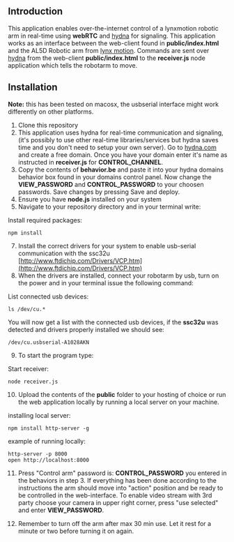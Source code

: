 ## Introduction ##

This application enables over-the-internet control of a lynxmotion robotic arm in real-time using **webRTC** and [hydna](https://hydna.com) for signaling. This application works as an interface between the web-client found in **public/index.html** and the AL5D Robotic arm from [lynx motion](http://www.lynxmotion.com). Commands are sent over [hydna](https://hydna.com) from the web-client **public/index.html** to the **receiver.js** node application which tells the robotarm to move.


## Installation ##

**Note:** this has been tested on macosx, the usbserial interface might work differently on other platforms. 

1. Clone this repository
2. This application uses hydna for real-time communication and signaling, (it's possibly to use other real-time libraries/services but hydna saves time and you don't need to setup your own server). Go to [hydna.com](https://hydna.com) and create a free domain. Once you have your domain enter it's name as instructed in **receiver.js** for **CONTROL_CHANNEL**.
3. Copy the contents of **behavior.be** and paste it into your hydna domains behavior box found in your domains control panel. Now change the **VIEW_PASSWORD** and **CONTROL_PASSWORD** to your choosen passwords. Save changes by pressing Save and deploy.
5. Ensure you have **node.js** installed on your system
6. Navigate to your repository directory and in your terminal write:

Install required packages:

    npm install

7. Install the correct drivers for your system to enable usb-serial communication with the ssc32u [http://www.ftdichip.com/Drivers/VCP.htm](http://www.ftdichip.com/Drivers/VCP.htm)
8. When the drivers are installed, connect your robotarm by usb, turn on the power and in your terminal issue the following command:

List connected usb devices:

    ls /dev/cu.*

You will now get a list with the connected usb devices, if the **ssc32u** was detected and drivers properly installed we should see: 

    /dev/cu.usbserial-A1028AKN

9. To start the program type:

Start receiver:

    node receiver.js

10. Upload the contents of the **public** folder to your hosting of choice or run the web application locally by running a local server on your machine.

installing local server:

    npm install http-server -g

example of running locally:

    http-server -p 8000
    open http://localhost:8000

11. Press "Control arm" password is: **CONTROL_PASSWORD** you entered in the behaviors in step 3. If everything has been done according to the instructions the arm should move into "action" position and be ready to be controlled in the web-interface. To enable video stream with 3rd party choose your camera in upper right corner, press "use selected" and enter **VIEW_PASSWORD**.

12. Remember to turn off the arm after max 30 min use. Let it rest for a minute or two before turning it on again.

